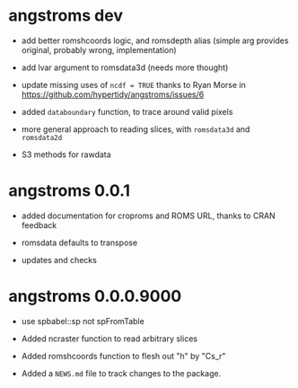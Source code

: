 # angstroms dev

* add better romshcoords logic, and romsdepth alias (simple arg provides original, 
probably wrong, implementation)

* add lvar argument to romsdata3d (needs more thought)

* update missing uses of `ncdf = TRUE` thanks to Ryan Morse in https://github.com/hypertidy/angstroms/issues/6

* added `databoundary` function, to trace around valid pixels

* more general approach to reading slices, with `romsdata3d` and `romsdata2d`

* S3 methods for rawdata

# angstroms 0.0.1

* added documentation for croproms and ROMS URL, thanks to CRAN feedback

* romsdata defaults to transpose

* updates and checks


# angstroms 0.0.0.9000

* use spbabel::sp not spFromTable

* Added ncraster function to read arbitrary slices

* Added romshcoords function to flesh out "h" by "Cs_r"

* Added a `NEWS.md` file to track changes to the package.



